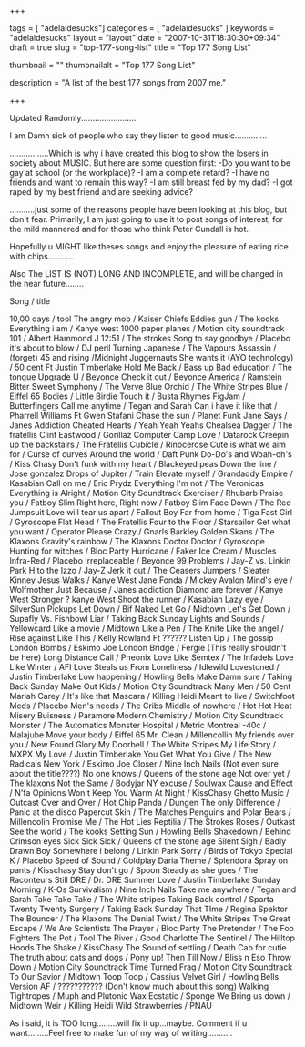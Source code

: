 +++

tags = [ "adelaidesucks"]
categories = [ "adelaidesucks" ]
keywords = "adelaidesucks"
layout = "layout"
date = "2007-10-31T18:30:30+09:34"
draft = true
slug = "top-177-song-list"
title = "Top 177 Song List"

thumbnail = ""
thumbnailalt = "Top 177 Song List"

description = "A list of the best 177 songs from 2007 me."

+++

Updated Randomly........................

I am Damn sick of people who say they listen to good music..............

.................Which is why i have created this blog to show the losers in society about MUSIC. But here are some question first:
-Do you want to be gay at school (or the workplace)?
-I am a complete retard?
-I have no friends and want to remain this way?
-I am still breast fed by my dad?
-I got raped by my best friend and are seeking advice?

...........just some of the reasons people have been looking at this blog, but don't fear. Primarily, I am just going to use it to post songs of interest, for the mild mannered and for those who think Peter Cundall is hot.

Hopefully u MIGHT like theses songs and enjoy the pleasure of eating rice with chips...........

Also The LIST IS (NOT) LONG AND INCOMPLETE, and will be changed in the near future........

Song / title

10,00 days / tool
The angry mob / Kaiser Chiefs
Eddies gun / The kooks
Everything i am / Kanye west
1000 paper planes / Motion city soundtrack
101 / Albert Hammond J
12:51 / The strokes
Song to say goodbye / Placebo
it's about to blow / DJ peril
Turning Japanese / The Vapours
Assassin / (forget)
45 and rising /Midnight Juggernauts
She wants it (AYO technology) / 50 cent Ft Justin Timberlake
Hold Me Back / Bass up
Bad education / The tongue
Upgrade U / Beyonce
Check it out / Beyonce
America / Ramstein
Bitter Sweet Symphony / The Verve
Blue Orchid / The White Stripes
Blue / Eiffel 65
Bodies / Little Birdie
Touch it / Busta Rhymes
FigJam / Butterfingers
Call me anytime / Tegan and Sarah
Can i have it like that / Pharrell Williams Ft Gwen Stafani
Chase the sun / Planet Funk
Jane Says / Janes Addiction
Cheated Hearts / Yeah Yeah Yeahs
Chealsea Dagger / The fratellis
Clint Eastwood / Gorillaz
Computer Camp Love / Datarock
Creepin up the backstairs / The Fratellis
Cubicle / Rinocerose
Cute is what we aim for / Curse of curves
Around the world / Daft Punk
Do-Do's and Woah-oh's / Kiss Chasy
Don't funk with my heart / Blackeyed peas
Down the line / Jose gonzalez
Drops of Jupiter / Train
Elevate myself / Grandaddy
Empire / Kasabian
Call on me / Eric Prydz
Everything I'm not / The Veronicas
Everything is Alright / Motion City Soundtrack
Exerciser / Rhubarb
Praise you / Fatboy Slim
Right here, Right now / Fatboy Slim
Face Down / The Red Jumpsuit
Love will tear us apart / Fallout Boy
Far from home / Tiga
Fast Girl / Gyroscope
Flat Head / The Fratellis
Four to the Floor / Starsailor
Get what you want / Operator Please
Crazy / Gnarls Barkley
Golden Skans / The Klaxons
Gravity's rainbow / The Klaxons
Doctor Doctor / Gyroscope
Hunting for witches / Bloc Party
Hurricane / Faker
Ice Cream / Muscles
Infra-Red / Placebo
Irreplaceable / Beyonce
99 Problems / Jay-Z vs. Linkin Park
H to the Izzo / Jay-Z
Jerk it out / The Ceasers
Jumpers / Sleater Kinney
Jesus Walks / Kanye West
Jane Fonda / Mickey Avalon
Mind's eye / Wolfmother
Just Because / Janes addiction
Diamond are forever / Kanye West
Stronger ? kanye West
Shoot the runner / Kasabian
Lazy eye / SilverSun Pickups
Let Down / Bif Naked
Let Go / Midtown
Let's Get Down / Supafly Vs. Fishbowl
Liar / Taking Back Sunday
Lights and Sounds / Yellowcard
Like a movie / Midtown
Like a Pen / The Knife
Like the angel / Rise against
Like This / Kelly Rowland Ft ??????
Listen Up / The gossip
London Bombs / Eskimo Joe
London Bridge / Fergie (This really shouldn't be here)
Long Distance Call / Pheonix
Love Like Semtex / The Infadels
Love Like Winter / AFI
Love Steals us From Loneliness / Idlewild
Lovestoned / Justin Timberlake
Low happening / Howling Bells
Make Damn sure / Taking Back Sunday
Make Out Kids / Motion City Soundtrack
Many Men / 50 Cent
Mariah Carey / It's like that
Mascara / Killing Heidi
Meant to live / Switchfoot
Meds / Placebo
Men's needs / The Cribs
Middle of nowhere / Hot Hot Heat
Misery Buisness / Paramore
Modern Chemistry / Motion City Soundtrack
Monster / The Automatics
Monster Hospital / Metric
Montreal -40c / Malajube
Move your body / Eiffel 65
Mr. Clean / Millencollin
My friends over you / New Found Glory
My Doorbell / The White Stripes
My Life Story / MXPX
My Love / Justin Timberlake
You Get What You Give / The New Radicals
New York / Eskimo Joe
Closer / Nine Inch Nails (Not even sure about the title????)
No one knows / Queens of the stone age
Not over yet / The klaxons
Not the Same / Bodyjar
NY excuse / Soulwax
Cause and Effect / N'fa
Opinions Won't Keep You Warm At Night / KissChasy
Ghetto Music / Outcast
Over and Over / Hot Chip
Panda / Dungen
The only Difference / Panic at the disco
Papercut Skin / The Matches
Penguins and Polar Bears / Millencolin
Promise Me / The Hot Lies
Reptilia / The Strokes
Roses / Outkast
See the world / The kooks
Setting Sun / Howling Bells
Shakedown / Behind Crimson eyes
Sick Sick Sick / Queens of the stone age
Silent Sigh / Badly Drawn Boy
Somewhere i belong / Linkin Park
Sorry / Birds of Tokyo
Special K / Placebo
Speed of Sound / Coldplay
Daria Theme / Splendora
Spray on pants / Kisschasy
Stay don't go / Spoon
Steady as she goes / The Raconteurs
Still DRE / Dr. DRE
Summer Love / Justin Timberlake
Sunday Morning / K-Os
Survivalism / Nine Inch Nails
Take me anywhere / Tegan and Sarah
Take Take Take / The White stripes
Taking Back control / Sparta
Twenty Twenty Surgery / Taking Back Sunday
That TIme / Regina Spektor
The Bouncer / The Klaxons
The Denial Twist / The White Stripes
The Great Escape / We Are Scientists
The Prayer / Bloc Party
The Pretender / The Foo Fighters
The Pot / Tool
The River / Good Charlotte
The Sentinel / The Hilltop Hoods
The Shake / KissChasy
The Sound of settling / Death Cab for cutie
The truth about cats and dogs / Pony up!
Then Till Now / Bliss n Eso
Throw Down / Motion City Soundtrack
Time Turned Frag / Motion City Soundtrack
To Our Savior / Midtown
Toop Toop / Cassius
Velvet Girl / Howling Bells
Version AF / ??????????? (Don't know much about this song)
Walking Tightropes / Muph and Plutonic
Wax Ecstatic / Sponge
We Bring us down / Midtown
Weir / Killing Heidi
Wild Strawberries / PNAU


As i said, it is TOO long.........will fix it up...maybe. Comment if u want.........Feel free to make fun of my way of writing...........